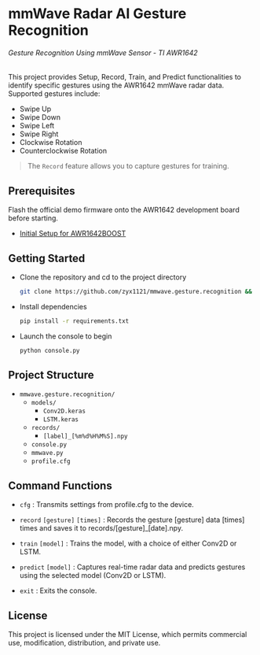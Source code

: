 # mmWave Radar AI Gesture Recognition

###### Gesture Recognition Using mmWave Sensor - TI AWR1642

This project provides Setup, Record, Train, and Predict functionalities to identify specific gestures using the AWR1642 mmWave radar data. Supported gestures include:

- Swipe Up
- Swipe Down
- Swipe Left
- Swipe Right
- Clockwise Rotation
- Counterclockwise Rotation

> The `Record` feature allows you to capture gestures for training.

## Prerequisites

Flash the official demo firmware onto the AWR1642 development board before starting.

- [Initial Setup for AWR1642BOOST](https://gist.github.com/zyx1121/0756055fa9138aec81617501e2e5f263)

## Getting Started

- Clone the repository and cd to the project directory
  ```sh
  git clone https://github.com/zyx1121/mmwave.gesture.recognition && cd mmwave.gesture.recognition
  ```

- Install dependencies
  ```sh
  pip install -r requirements.txt
  ```

- Launch the console to begin
  ```sh
  python console.py
  ```

## Project Structure

- `mmwave.gesture.recognition/`
  - `models/`
    - `Conv2D.keras`
    - `LSTM.keras`
  - `records/`
    - `[label]_[%m%d%H%M%S].npy`
  - `console.py`
  - `mmwave.py`
  - `profile.cfg`

## Command Functions

- `cfg` : Transmits settings from profile.cfg to the device.

- `record` `[gesture]` `[times]` : Records the gesture [gesture] data [times] times and saves it to records/[gesture]_[date].npy.

- `train` `[model]` : Trains the model, with a choice of either Conv2D or LSTM.

- `predict` `[model]` : Captures real-time radar data and predicts gestures using the selected model (Conv2D or LSTM).

- `exit` : Exits the console.

## License

This project is licensed under the MIT License, which permits commercial use, modification, distribution, and private use.

